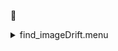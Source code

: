 &#x1F4D5; <details><summary>find_imageDrift.menu</summary><blockquote><pre>&#x1F4D5; <details><summary>find_imageDrift.cbk</summary><blockquote><pre>&#x1F4D5; <details><summary>ND_IN.rcp</summary><blockquote><pre>nd in&#x1F4D5;  nd in 
The above code block covers:0.00 minutes of camera integration + hardware moves and overhead</pre></blockquote></details>&#x1F4D5; <details><summary>1083_imageDrift.rcp</summary><blockquote><pre>shut	out&#x1F4D5;  shut	out 
o1 62.75&#x1F4D5;  o1 62.75 
data	tcam	both	1083.00	4&#x1F4D5;  data	tcam	both	1083.00	4 
o1 60&#x1F4D5;  o1 60 
data	tcam	both	1083.00	4&#x1F4D5;  data	tcam	both	1083.00	4 
o1 55&#x1F4D5;  o1 55 
data	tcam	both	1083.00	4&#x1F4D5;  data	tcam	both	1083.00	4 
o1 50&#x1F4D5;  o1 50 
data	tcam	both	1083.00	4&#x1F4D5;  data	tcam	both	1083.00	4 
o1 45&#x1F4D5;  o1 45 
data	tcam	both	1083.00	4&#x1F4D5;  data	tcam	both	1083.00	4 
o1 40&#x1F4D5;  o1 40 
data	tcam	both	1083.00	4&#x1F4D5;  data	tcam	both	1083.00	4 
o1 35&#x1F4D5;  o1 35 
data	tcam	both	1083.00	4&#x1F4D5;  data	tcam	both	1083.00	4 
o1 30&#x1F4D5;  o1 30 
data	tcam	both	1083.00	4&#x1F4D5;  data	tcam	both	1083.00	4 
o1 25&#x1F4D5;  o1 25 
data	tcam	both	1083.00	4&#x1F4D5;  data	tcam	both	1083.00	4 
o1 20&#x1F4D5;  o1 20 
data	tcam	both	1083.00	4&#x1F4D5;  data	tcam	both	1083.00	4 
o1 15&#x1F4D5;  o1 15 
data	tcam	both	1083.00	4&#x1F4D5;  data	tcam	both	1083.00	4 
o1 10&#x1F4D5;  o1 10 
data	tcam	both	1083.00	4&#x1F4D5;  data	tcam	both	1083.00	4 
o1 5&#x1F4D5;  o1 5 
data	tcam	both	1083.00	4&#x1F4D5;  data	tcam	both	1083.00	4 
o1 0&#x1F4D5;  o1 0 
shut in&#x1F4D5;  shut in 
The above code block covers:0.34 minutes of camera integration + hardware moves and overhead</pre></blockquote></details>&#x1F4D9; <details><summary>ND_OUT.rcp</summary><blockquote><pre>nd out&#x1F4D5;  nd out 
The above code block covers:0.00 minutes of camera integration + hardware moves and overhead</pre></blockquote></details>The above code block covers:0.34 minutes of camera integration + hardware moves and overhead</pre></blockquote></details></pre></blockquote></details>
